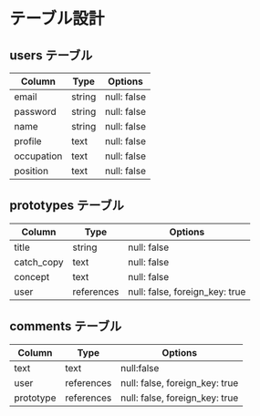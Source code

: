 # テーブル設計

## users テーブル

| Column     | Type   | Options     |
| ---------- | ------ | ----------- |
| email      | string | null: false |
| password   | string | null: false |
| name       | string | null: false |
| profile    | text   | null: false |
| occupation | text   | null: false |
| position   | text   | null: false |

## prototypes テーブル

| Column     | Type       | Options                         |
| ---------- | ---------- | ------------------------------- |
| title      | string     | null: false                     |
| catch_copy | text       | null: false                     |
| concept    | text       | null: false                     |
| user       | references | null: false, foreign_key: true  |


## comments テーブル

| Column    | Type       | Options                        |
| --------- | ---------- | ------------------------------ |
| text      | text       | null:false                     |
| user      | references | null: false, foreign_key: true |
| prototype | references | null: false, foreign_key: true |